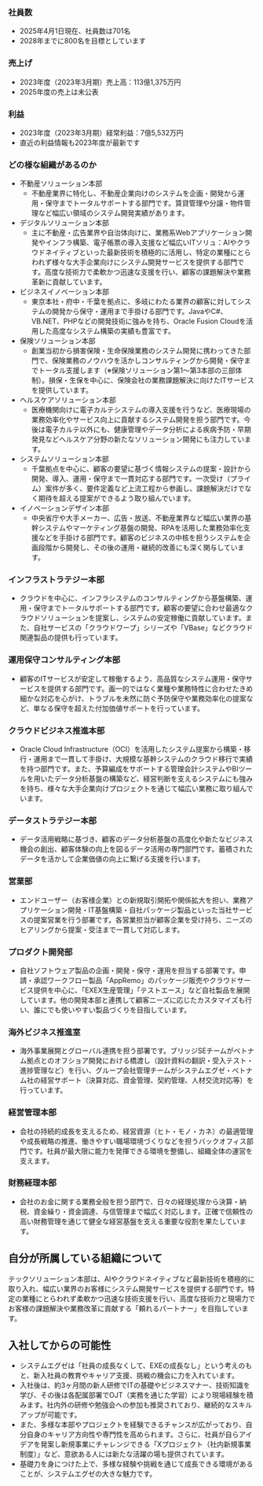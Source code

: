 ### 社員数
- 2025年4月1日現在、社員数は701名
- 2028年までに800名を目標としています
### 売上げ
- 2023年度（2023年3月期）売上高：113億1,375万円
- 2025年度の売上は未公表
### 利益
- 2023年度（2023年3月期）経常利益：7億5,532万円
- 直近の利益情報も2023年度が最新です
### どの様な組織があるのか
- 不動産ソリューション本部
    - 不動産業界に特化し、不動産企業向けのシステムを企画・開発から運用・保守までトータルサポートする部門です。賃貸管理や分譲・物件管理など幅広い領域のシステム開発実績があります。
- デジタルソリューション本部
    - 主に不動産・広告業界や自治体向けに、業務系Webアプリケーション開発やインフラ構築、電子帳票の導入支援など幅広いITソリュ：AIやクラウドネイティブといった最新技術を積極的に活用し、特定の業種にとらわれず様々な大手企業向けにシステム開発サービスを提供する部門です。高度な技術力で柔軟かつ迅速な支援を行い、顧客の課題解決や業務革新に貢献しています。
- ビジネスイノベーション本部
    - 東京本社・府中・千葉を拠点に、多岐にわたる業界の顧客に対してシステムの開発から保守・運用まで手掛ける部門です。JavaやC#、VB.NET、PHPなどの開発技術に強みを持ち、Oracle Fusion Cloudを活用した高度なシステム構築の実績も豊富です。
- 保険ソリューション本部
    - 創業当初から損害保険・生命保険業務のシステム開発に携わってきた部門で、保険業務のノウハウを活かしコンサルティングから開発・保守までトータル支援します（※保険ソリューション第1～第3本部の三部体制）。損保・生保を中心に、保険会社の業務課題解決に向けたITサービスを提供しています。
- ヘルスケアソリューション本部
    - 医療機関向けに電子カルテシステムの導入支援を行うなど、医療現場の業務効率化やサービス向上に貢献するシステム開発を担う部門です。今後は電子カルテ以外にも、健康管理やデータ分析による疾病予防・早期発見などヘルスケア分野の新たなソリューション開発にも注力しています。
- システムソリューション本部
    - 千葉拠点を中心に、顧客の要望に基づく情報システムの提案・設計から開発、導入、運用・保守まで一貫対応する部門です。一次受け（プライム）案件が多く、要件定義など上流工程から参画し、課題解決だけでなく期待を超える提案ができるよう取り組んでいます。
- イノベーションデザイン本部
    - 中央省庁や大手メーカー、広告・放送、不動産業界など幅広い業界の基幹システムやマーケティング基盤の開発、RPAを活用した業務効率化支援などを手掛ける部門です。顧客のビジネスの中核を担うシステムを企画段階から開発し、その後の運用・継続的改善にも深く関与しています。
### インフラストラテジー本部
- クラウドを中心に、インフラシステムのコンサルティングから基盤構築、運用・保守までトータルサポートする部門です。顧客の要望に合わせ最適なクラウドソリューションを提案し、システムの安定稼働に貢献しています。また、自社サービスの「クラウドワープ」シリーズや「VBase」などクラウド関連製品の提供も行っています。
### 運用保守コンサルティング本部
- 顧客のITサービスが安定して稼働するよう、高品質なシステム運用・保守サービスを提供する部門です。画一的ではなく業種や業務特性に合わせたきめ細かな対応を心がけ、トラブルを未然に防ぐ予防保守や業務効率化の提案など、単なる保守を超えた付加価値サポートを行っています。
### クラウドビジネス推進本部
- Oracle Cloud Infrastructure（OCI）を活用したシステム提案から構築・移行・運用まで一貫して手掛け、大規模な基幹システムのクラウド移行で実績を持つ部門です。また、予算編成をサポートする管理会計システムやBIツールを用いたデータ分析基盤の構築など、経営判断を支えるシステムにも強みを持ち、様々な大手企業向けプロジェクトを通じて幅広い業務に取り組んでいます。
### データストラテジー本部
- データ活用戦略に基づき、顧客のデータ分析基盤の高度化や新たなビジネス機会の創出、顧客体験の向上を図るデータ活用の専門部門です。蓄積されたデータを活かして企業価値の向上に繋げる支援を行います。
### 営業部
- エンドユーザー（お客様企業）との新規取引開拓や関係拡大を担い、業務アプリケーション開発・IT基盤構築・自社パッケージ製品といった当社サービスの提案営業を行う部署です。各営業担当が顧客企業を受け持ち、ニーズのヒアリングから提案・受注まで一貫して対応します。
### プロダクト開発部
- 自社ソフトウェア製品の企画・開発・保守・運用を担当する部署です。申請・承認ワークフロー製品「AppRemo」のパッケージ販売やクラウドサービス提供を中心に、「EXEX生産管理」「テストエース」など自社製品を展開しています。他の開発本部と連携して顧客ニーズに応じたカスタマイズも行い、誰にでも使いやすい製品づくりを目指しています。
### 海外ビジネス推進室
- 海外事業展開とグローバル連携を担う部署です。ブリッジSEチームがベトナム拠点とのオフショア開発における橋渡し（設計資料の翻訳・受入テスト・進捗管理など）を行い、グループ会社管理チームがシステムエグゼ・ベトナム社の経営サポート（決算対応、資金管理、契約管理、人材交流対応等）を行っています。
### 経営管理本部
- 会社の持続的成長を支えるため、経営資源（ヒト・モノ・カネ）の最適管理や成長戦略の推進、働きやすい職場環境づくりなどを担うバックオフィス部門です。社員が最大限に能力を発揮できる環境を整備し、組織全体の運営を支えます。
### 財務経理本部
- 会社のお金に関する業務全般を担う部門で、日々の経理処理から決算・納税、資金繰り・資金調達、与信管理まで幅広く対応します。正確で信頼性の高い財務管理を通じて健全な経営基盤を支える重要な役割を果たしています。
## 自分が所属している組織について
テックソリューション本部は、AIやクラウドネイティブなど最新技術を積極的に取り入れ、幅広い業界のお客様にシステム開発サービスを提供する部門です。特定の業種にとらわれず柔軟かつ迅速な技術支援を行い、高度な技術力と現場力でお客様の課題解決や業務改革に貢献する「頼れるパートナー」を目指しています。
## 入社してからの可能性
- システムエグゼは「社員の成長なくして、EXEの成長なし」という考えのもと、新入社員の教育やキャリア支援、挑戦の機会に力を入れています。
- 入社後は、約3ヶ月間の新人研修でITの基礎やビジネスマナー、技術知識を学び、その後は各配属部署でOJT（実務を通じた学習）により現場経験を積みます。社内外の研修や勉強会への参加も推奨されており、継続的なスキルアップが可能です。
- また、多様な本部やプロジェクトを経験できるチャンスが広がっており、自分自身のキャリア方向性や専門性を高められます。さらに、社員が自らアイデアを発案し新規事業にチャレンジできる「Xプロジェクト（社内新規事業制度）」など、意欲ある人には新たな活躍の場も提供されています。
- 基礎力を身につけた上で、多様な経験や挑戦を通じて成長できる環境があることが、システムエグゼの大きな魅力です。